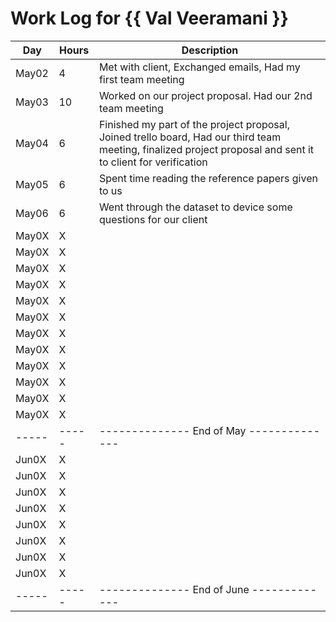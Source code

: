 # Work Log for {{ Val Veeramani }}

| Day   | Hours | Description                              |
|-------|-------|------------------------------------------|
| May02 | 4     | Met with client, Exchanged emails, Had my first team meeting |
| May03 | 10    | Worked on our project proposal. Had our 2nd team meeting     |
| May04 | 6     | Finished my part of the project proposal, Joined trello board, Had our third team meeting, finalized project proposal and sent it to client for verification|
| May05 | 6     | Spent time reading the reference papers given to us                                         |
| May06 | 6     | Went through the dataset to device some questions for our client                            |
| May0X | X     |                                          |
| May0X | X     |                                          |
| May0X | X     |                                          |
| May0X | X     |                                          |
| May0X | X     |                                          |
| May0X | X     |                                          |
| May0X | X     |                                          |
| May0X | X     |                                          |
| May0X | X     |                                          |
| May0X | X     |                                          |
| May0X | X     |                                          |
| May0X | X     |                                          |
| ----- | ----- | -------------- End of May -------------- |
| Jun0X | X     |                                          |
| Jun0X | X     |                                          |
| Jun0X | X     |                                          |
| Jun0X | X     |                                          |
| Jun0X | X     |                                          |
| Jun0X | X     |                                          |
| Jun0X | X     |                                          |
| Jun0X | X     |                                          |
| ----- | ----- | -------------- End of June ------------- |

